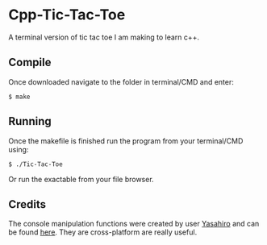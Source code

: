 Cpp-Tic-Tac-Toe
===============

A terminal version of tic tac toe I am making to learn c++.

## Compile
Once downloaded navigate to the folder in terminal/CMD and enter:

    $ make

## Running
Once the makefile is finished run the program from your terminal/CMD using:
 
    $ ./Tic-Tac-Toe

Or run the exactable from your file browser.

## Credits

The console manipulation functions were created by user [Yasahiro](https://github.com/Yasahiro) and can be found [here](https://github.com/Yasahiro/console). They are cross-platform are really useful.